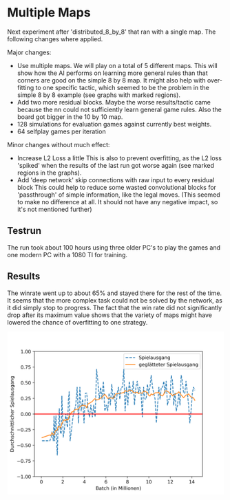 # Multiple Maps

Next experiment after 'distributed_8_by_8' that ran with a single map.
The following changes where applied.

Major changes:
- Use multiple maps.
    We will play on a total of 5 different maps. This will show how the AI performs on learning more general
    rules than that corners are good on the simple 8 by 8 map.
    It might also help with over-fitting to one specific tactic, which seemed to be the problem in the simple 8
    by 8 example (see graphs with marked regions).
- Add two more residual blocks.
    Maybe the worse results/tactic came because the nn could not sufficiently learn general game rules.
    Also the board got bigger in the 10 by 10 map.
- 128 simulations for evaluation games against currently best weights.
- 64 selfplay games per iteration

Minor changes without much effect:
- Increase L2 Loss a little
    This is also to prevent overfitting, as the L2 loss 'spiked' when the results of the last run got
    worse again (see marked regions in the graphs).
- Add 'deep network' skip connections with raw input to every residual block
    This could help to reduce some wasted convolutional blocks for 'passthrough' of simple information,
    like the legal moves. (This seemed to make no difference at all. It should not have any negative impact,
    so it's not mentioned further)

## Testrun

The run took about 100 hours using three older PC's to play the games and one
modern PC with a 1080 TI for training.


## Results

The winrate went up to about 65% and stayed there for the rest of the time.
It seems that the more complex task could not be solved by the network, as it did simply
stop to progress. The fact that the win rate did not significantly drop after its maximum
value shows that the variety of maps might have lowered the chance of overfitting to one strategy.

![multiple_maps average scores](final-long-running-test/avg_score.png)
